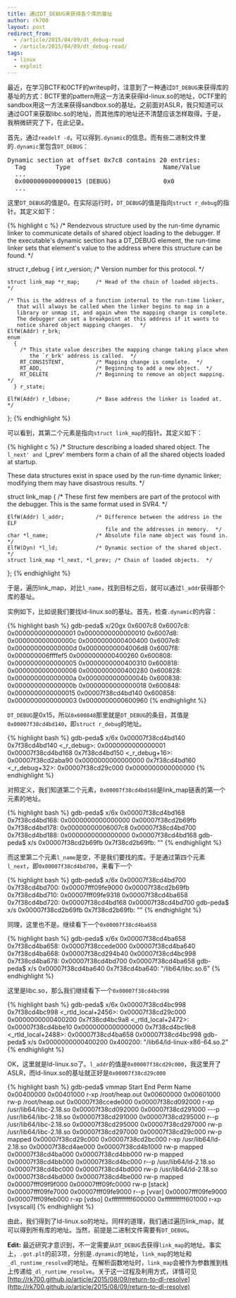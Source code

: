 ```yaml
---
title: 通过DT_DEBUG来获得各个库的基址
author: rk700
layout: post
redirect_from: 
  - /article/2015/04/09/dt_debug-read
  - /article/2015/04/09/dt_debug-read/
tags:
  - linux
  - exploit
---
```


最近，在学习BCTF和0CTF的writeup时，注意到了一种通过`DT_DEBUG`来获得库的基址的方式：BCTF里的pattern用这一方法来获得ld-linux.so的地址，0CTF里的sandbox用这一方法来获得sandbox.so的基址。之前面对ASLR，我只知道可以通过GOT来获取libc.so的地址，而其他库的地址还不清楚应该怎样取得。于是，我稍微研究了下，在此记录。

首先，通过`readelf -d`，可以得到`.dynamic`的信息。而有些二进制文件里的`.dynamic`里包含`DT_DEBUG`：

<pre>
Dynamic section at offset 0x7c8 contains 20 entries:
  Tag        Type                         Name/Value
  ...
  0x0000000000000015 (DEBUG)              0x0
  ...
</pre>

这里`DT_DEBUG`的值是0。在实际运行时，`DT_DEBUG`的值是指向`struct r_debug`的指针。其定义如下：

{% highlight c %}
/* Rendezvous structure used by the run-time dynamic linker to communicate
   details of shared object loading to the debugger.  If the executable's
   dynamic section has a DT_DEBUG element, the run-time linker sets that
   element's value to the address where this structure can be found.  */

struct r_debug
  { 
    int r_version;              /* Version number for this protocol.  */

    struct link_map *r_map;     /* Head of the chain of loaded objects.  */

    /* This is the address of a function internal to the run-time linker,
       that will always be called when the linker begins to map in a
       library or unmap it, and again when the mapping change is complete.
       The debugger can set a breakpoint at this address if it wants to
       notice shared object mapping changes.  */
    ElfW(Addr) r_brk;
    enum
      { 
        /* This state value describes the mapping change taking place when
           the `r_brk' address is called.  */
        RT_CONSISTENT,          /* Mapping change is complete.  */
        RT_ADD,                 /* Beginning to add a new object.  */
        RT_DELETE               /* Beginning to remove an object mapping.  */
      } r_state;

    ElfW(Addr) r_ldbase;        /* Base address the linker is loaded at.  */
  };
{% endhighlight %}

可以看到，其第二个元素是指向`struct link_map`的指针。其定义如下：

{% highlight c %}
/* Structure describing a loaded shared object.  The `l_next' and `l_prev'
   members form a chain of all the shared objects loaded at startup.

   These data structures exist in space used by the run-time dynamic linker;
   modifying them may have disastrous results.  */

struct link_map
  {
    /* These first few members are part of the protocol with the debugger.
       This is the same format used in SVR4.  */

    ElfW(Addr) l_addr;          /* Difference between the address in the ELF
                                   file and the addresses in memory.  */
    char *l_name;               /* Absolute file name object was found in.  */
    ElfW(Dyn) *l_ld;            /* Dynamic section of the shared object.  */
    struct link_map *l_next, *l_prev; /* Chain of loaded objects.  */
  };
{% endhighlight %}

于是，遍历link_map，对比`l_name`，找到目标之后，就可以通过`l_addr`获得那个库的基址。

实例如下，比如说我们要找ld-linux.so的基址。首先，检查`.dynamic`的内容：

{% highlight bash %}
gdb-peda$ x/20gx 0x6007c8
0x6007c8:       0x0000000000000001      0x0000000000000010
0x6007d8:       0x000000000000000c      0x0000000000400400
0x6007e8:       0x000000000000000d      0x00000000004006d8
0x6007f8:       0x000000006ffffef5      0x0000000000400260
0x600808:       0x0000000000000005      0x0000000000400310
0x600818:       0x0000000000000006      0x0000000000400280
0x600828:       0x000000000000000a      0x000000000000004b
0x600838:       0x000000000000000b      0x0000000000000018
0x600848:       0x0000000000000015      0x00007f38cd4bd140
0x600858:       0x0000000000000003      0x0000000000600960
{% endhighlight %}

`DT_DEBUG`是0x15，所以`0x600848`那里就是`DT_DEBUG`的条目，其值是`0x00007f38cd4bd140`，即`struct r_debug`的地址。

{% highlight bash %}
gdb-peda$ x/6x 0x00007f38cd4bd140
0x7f38cd4bd140 <_r_debug>:      0x0000000000000001      0x00007f38cd4bd168
0x7f38cd4bd150 <_r_debug+16>:   0x00007f38cd2aba90      0x0000000000000000
0x7f38cd4bd160 <_r_debug+32>:   0x00007f38cd29c000      0x0000000000000000
{% endhighlight %}

对照定义，我们知道第二个元素，`0x00007f38cd4bd168`是link_map链表的第一个元素的地址。

{% highlight bash %}
gdb-peda$ x/6x 0x00007f38cd4bd168
0x7f38cd4bd168: 0x0000000000000000      0x00007f38cd2b69fb
0x7f38cd4bd178: 0x00000000006007c8      0x00007f38cd4bd700
0x7f38cd4bd188: 0x0000000000000000      0x00007f38cd4bd168
gdb-peda$ x/s 0x00007f38cd2b69fb
0x7f38cd2b69fb: ""
{% endhighlight %}

而这里第二个元素`l_name`是空，不是我们要找的库。于是通过第四个元素`l_next`，即`0x00007f38cd4bd700`，来看下一个

{% highlight bash %}
gdb-peda$ x/6x 0x00007f38cd4bd700
0x7f38cd4bd700: 0x00007fff09fe9000      0x00007f38cd2b69fb
0x7f38cd4bd710: 0x00007fff09fe9318      0x00007f38cd4ba658
0x7f38cd4bd720: 0x00007f38cd4bd168      0x00007f38cd4bd700
gdb-peda$ x/s 0x00007f38cd2b69fb
0x7f38cd2b69fb: ""
{% endhighlight %}

同理，这里也不是。继续看下一个`0x00007f38cd4ba658`

{% highlight bash %}
gdb-peda$ x/6x 0x00007f38cd4ba658
0x7f38cd4ba658: 0x00007f38ccede000      0x00007f38cd4ba640
0x7f38cd4ba668: 0x00007f38cd294b40      0x00007f38cd4bc998
0x7f38cd4ba678: 0x00007f38cd4bd700      0x00007f38cd4ba658
gdb-peda$ x/s 0x00007f38cd4ba640
0x7f38cd4ba640: "/lib64/libc.so.6"
{% endhighlight %}

这里是libc.so，那么我们继续看下一个`0x00007f38cd4bc998`

{% highlight bash %}
gdb-peda$ x/6x 0x00007f38cd4bc998
0x7f38cd4bc998 <_rtld_local+2456>:      0x00007f38cd29c000      0x0000000000400200
0x7f38cd4bc9a8 <_rtld_local+2472>:      0x00007f38cd4bbe10      0x0000000000000000
0x7f38cd4bc9b8 <_rtld_local+2488>:      0x00007f38cd4ba658      0x00007f38cd4bc998
gdb-peda$ x/s 0x0000000000400200
0x400200:       "/lib64/ld-linux-x86-64.so.2"
{% endhighlight %}

OK，这里就是ld-linux.so了。`l_addr`的值是`0x00007f38cd29c000`，我这里开了ASLR，而ld-linux.so的基址就正好是`0x00007f38cd29c000`

{% highlight bash %}
gdb-peda$ vmmap
Start              End                Perm      Name
0x00400000         0x00401000         r-xp      /root/heap.out
0x00600000         0x00601000         rw-p      /root/heap.out
0x00007f38ccede000 0x00007f38cd092000 r-xp      /usr/lib64/libc-2.18.so
0x00007f38cd092000 0x00007f38cd291000 ---p      /usr/lib64/libc-2.18.so
0x00007f38cd291000 0x00007f38cd295000 r--p      /usr/lib64/libc-2.18.so
0x00007f38cd295000 0x00007f38cd297000 rw-p      /usr/lib64/libc-2.18.so
0x00007f38cd297000 0x00007f38cd29c000 rw-p      mapped
0x00007f38cd29c000 0x00007f38cd2bc000 r-xp      /usr/lib64/ld-2.18.so
0x00007f38cd4ae000 0x00007f38cd4b1000 rw-p      mapped
0x00007f38cd4ba000 0x00007f38cd4bb000 rw-p      mapped
0x00007f38cd4bb000 0x00007f38cd4bc000 r--p      /usr/lib64/ld-2.18.so
0x00007f38cd4bc000 0x00007f38cd4bd000 rw-p      /usr/lib64/ld-2.18.so
0x00007f38cd4bd000 0x00007f38cd4be000 rw-p      mapped
0x00007fff09f9f000 0x00007fff09fc0000 rw-p      [stack]
0x00007fff09fe7000 0x00007fff09fe9000 r--p      [vvar]
0x00007fff09fe9000 0x00007fff09feb000 r-xp      [vdso]
0xffffffffff600000 0xffffffffff601000 r-xp      [vsyscall]
{% endhighlight %}

由此，我们得到了ld-linux.so的地址。同样的道理，我们通过遍历link_map，就可以得到所有库的地址。当然，前提是二进制文件需要有`DT_DEBUG`。

**Edit:** 最近研究才意识到，不一定需要从`DT_DEBUG`去获得`link_map`的地址。事实上，`.got.plt`的前3项，分别是`.dynamic`的地址，`link_map`的地址和`_dl_runtime_resolve`的地址。在解析函数地址时，`link_map`会被作为参数推到栈上传递给`_dl_runtime_resolve`。关于这一过程及利用方式，详情可见[http://rk700.github.io/article/2015/08/09/return-to-dl-resolve](http://rk700.github.io/article/2015/08/09/return-to-dl-resolve)
